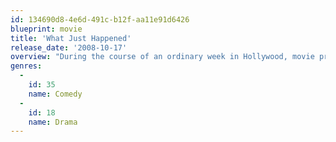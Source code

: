 ```yaml
---
id: 134690d8-4e6d-491c-b12f-aa11e91d6426
blueprint: movie
title: 'What Just Happened'
release_date: '2008-10-17'
overview: "During the course of an ordinary week in Hollywood, movie producer Ben (Robert De Niro) must navigate his way through shark-infested waters as he struggles to complete his latest projects. A demanding studio boss (Catherine Keener) demands extensive changes to a movie starring Sean Penn, while another chief won't greenlight a project unless star Bruce Willis shaves his beard. Meanwhile, Ben tries to reconcile with his wife and maintain a relationship with his young daughter."
genres:
  -
    id: 35
    name: Comedy
  -
    id: 18
    name: Drama
---
```

